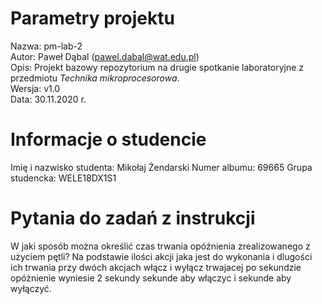 # Parametry projektu

Nazwa: pm-lab-2  
Autor: Paweł Dąbal (pawel.dabal@wat.edu.pl)  
Opis: Projekt bazowy repozytorium na drugie spotkanie laboratoryjne z przedmiotu _Technika mikroprocesorowa_.  
Wersja: v1.0  
Data: 30.11.2020 r.

# Informacje o studencie

Imię i nazwisko studenta: Mikołaj Żendarski
Numer albumu: 69665 
Grupa studencka: WELE18DX1S1

# Pytania do zadań z instrukcji

 W jaki sposób można określić czas trwania
opóźnienia zrealizowanego z użyciem pętli?
Na podstawie ilości akcji jaka jest do wykonania i dlugości ich trwania przy dwóch akcjach włącz i wyłącz trwajacej po sekundzie opóżnienie wyniesie 2 sekundy sekunde aby włączyc i sekunde aby wyłączyć.